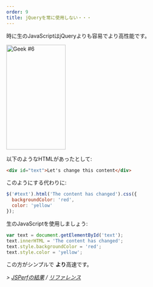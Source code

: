 ```yaml
---
order: 9
title: jQueryを常に使用しない・・・
---
```


時に生のJavaScriptはjQueryよりも容易でより高性能です。

<div class="img-right">
  <img id="geek-6" class="icos-geek" src="http://browserdiet.com/img/6.png" alt="Geek #6" width="156" height="275" />
</div>

以下のようなHTMLがあったとして:

```html
<div id="text">Let's change this content</div>
```

このようにする代わりに:

```js
$('#text').html('The content has changed').css({
  backgroundColor: 'red',
  color: 'yellow'
});
```

生のJavaScriptを使用しましょう:

```js
var text = document.getElementById('text');
text.innerHTML = 'The content has changed';
text.style.backgroundColor = 'red';
text.style.color = 'yellow';
```

この方がシンプルで **より**高速です。

*> [JSPerfの結果](http://jsperf.com/jquery-vs-javascript-performance-text) / [リファレンス](https://github.com/zenorocha/browser-diet/wiki/References#dont-use-jquery)*
